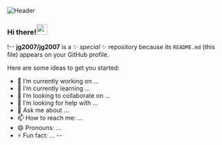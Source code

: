 ![Header](https://user-images.githubusercontent.com/91332664/140627296-6a7fc603-d845-4be0-bdb6-d065898cfa36.jpg "Header")

### Hi there!<img src="https://user-images.githubusercontent.com/91332664/140627300-abc75d98-a37b-4bff-b125-d887608502b6.gif" width="25px">

!--
**jg2007/jg2007** is a ✨ _special_ ✨ repository because its `README.md` (this file) appears on your GitHub profile.

Here are some ideas to get you started:

- 🔭 I’m currently working on ...
- 🌱 I’m currently learning ...
- 👯 I’m looking to collaborate on ...
- 🤔 I’m looking for help with ...
- 💬 Ask me about ...
- 📫 How to reach me: ...
- 😄 Pronouns: ...
- ⚡ Fun fact: ...
--

